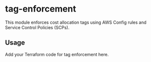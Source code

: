 # tag-enforcement

This module enforces cost allocation tags using AWS Config rules and Service Control Policies (SCPs).

## Usage

Add your Terraform code for tag enforcement here. 